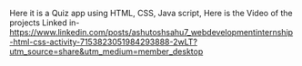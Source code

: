 Here it is a Quiz app using HTML, CSS, Java script,
Here is the Video of the projects
Linked in- https://www.linkedin.com/posts/ashutoshsahu7_webdevelopmentinternship-html-css-activity-7153823051984293888-2wLT?utm_source=share&utm_medium=member_desktop
